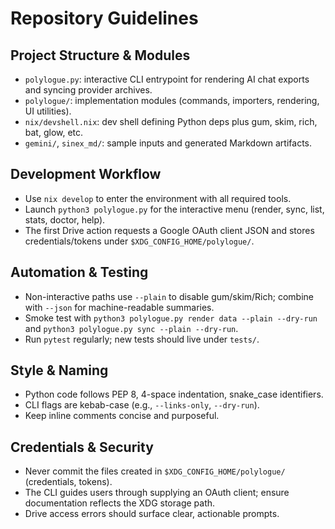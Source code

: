 # Repository Guidelines

## Project Structure & Modules
- `polylogue.py`: interactive CLI entrypoint for rendering AI chat exports and syncing provider archives.
- `polylogue/`: implementation modules (commands, importers, rendering, UI utilities).
- `nix/devshell.nix`: dev shell defining Python deps plus gum, skim, rich, bat, glow, etc.
- `gemini/`, `sinex_md/`: sample inputs and generated Markdown artifacts.

## Development Workflow
- Use `nix develop` to enter the environment with all required tools.
- Launch `python3 polylogue.py` for the interactive menu (render, sync, list, stats, doctor, help).
- The first Drive action requests a Google OAuth client JSON and stores credentials/tokens under `$XDG_CONFIG_HOME/polylogue/`.

## Automation & Testing
- Non-interactive paths use `--plain` to disable gum/skim/Rich; combine with `--json` for machine-readable summaries.
- Smoke test with `python3 polylogue.py render data --plain --dry-run` and `python3 polylogue.py sync --plain --dry-run`.
- Run `pytest` regularly; new tests should live under `tests/`.

## Style & Naming
- Python code follows PEP 8, 4-space indentation, snake_case identifiers.
- CLI flags are kebab-case (e.g., `--links-only`, `--dry-run`).
- Keep inline comments concise and purposeful.

## Credentials & Security
- Never commit the files created in `$XDG_CONFIG_HOME/polylogue/` (credentials, tokens).
- The CLI guides users through supplying an OAuth client; ensure documentation reflects the XDG storage path.
- Drive access errors should surface clear, actionable prompts.
